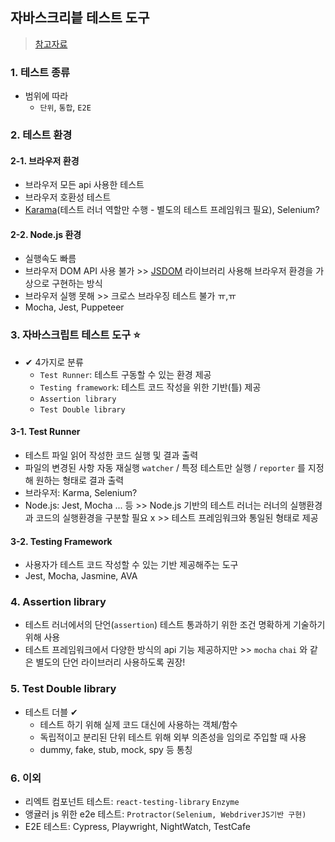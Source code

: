 ## 자바스크리븥 테스트 도구
> [참고자료](https://velog.io/@rimo09/%EC%9E%90%EB%B0%94%EC%8A%A4%ED%81%AC%EB%A6%BD%ED%8A%B8-%ED%85%8C%EC%8A%A4%ED%8A%B8-%EB%8F%84%EA%B5%AC)
### 1. 테스트 종류
- 범위에 따라
  - `단위`, `통합`, `E2E` 
### 2. 테스트 환경
#### 2-1. 브라우저 환경
- 브라우저 모든 api 사용한 테스트
- 브라우저 호환성 테스트 
- [Karama](https://github.com/karma-runner/karma)(테스트 러너 역할만 수행 - 별도의 테스트 프레임워크 필요), Selenium?
#### 2-2. Node.js 환경
- 실행속도 빠름
- 브라우저 DOM API 사용 불가 >> [JSDOM](https://github.com/jsdom/jsdom) 라이브러리 사용해 브라우저 환경을 가상으로 구현하는 방식
- 브라우저 실행 못해 >> 크로스 브라우징 테스트 불가 ㅠ,ㅠ
- Mocha, Jest, Puppeteer
### 3. 자바스크립트 테스트 도구 ⭐
- ✔ 4가지로 분류
  - `Test Runner`: 테스트 구동할 수 있는 환경 제공
  - `Testing framework`: 테스트 코드 작성을 위한 기반(틀) 제공
  - `Assertion library`
  - `Test Double library`
#### 3-1. Test Runner
- 테스트 파일 읽어 작성한 코드 실행 및 결과 출력
- 파일의 변경된 사항 자동 재실행 `watcher` / 특정 테스트만 실행 / `reporter` 를 지정해 원하는 형태로 결과 출력
- 브라우저: Karma, Selenium?
- Node.js: Jest, Mocha ... 등 >> Node.js 기반의 테스트 러너는 러너의 실행환경과 코드의 실행환경을 구분할 필요 x >> 테스트 프레임워크와 통일된 형태로 제공
#### 3-2. Testing Framework
- 사용자가 테스트 코드 작성할 수 있는 기반 제공해주는 도구
- Jest, Mocha, Jasmine, AVA
### 4. Assertion library
- 테스트 러너에서의 단언(`assertion`) 테스트 통과하기 위한 조건 명확하게 기술하기 위해 사용
- 테스트 프레임워크에서 다양한 방식의 api 기능 제공하지만 >> `mocha` `chai` 와 같은 별도의 단언 라이브러리 사용하도록 권장!
### 5. Test Double library
- 테스트 더블 ✔
  - 테스트 하기 위해 실제 코드 대신에 사용하는 객체/함수
  - 독립적이고 분리된 단위 테스트 위해 외부 의존성을 임의로 주입할 때 사용
  - dummy, fake, stub, mock, spy  등 통칭
### 6. 이외
- 리엑트 컴포넌트 테스트: `react-testing-library` `Enzyme`
- 앵귤러 js 위한 e2e 테스트: `Protractor(Selenium, WebdriverJS기반 구현)`
- E2E 테스트: Cypress, Playwright, NightWatch, TestCafe
